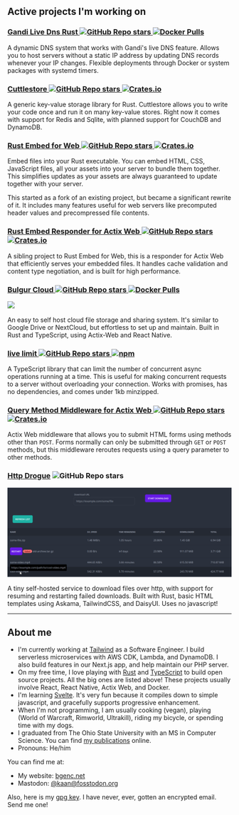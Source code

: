 ## Active projects I'm working on

### [Gandi Live Dns Rust ![GitHub Repo stars](https://img.shields.io/github/stars/SeriousBug/gandi-live-dns-rust) ![Docker Pulls](https://img.shields.io/docker/pulls/seriousbug/gandi-live-dns-rust)](https://github.com/SeriousBug/gandi-live-dns-rust)

A dynamic DNS system that works with Gandi's live DNS feature. Allows you to
host servers without a static IP address by updating DNS records whenever your
IP changes. Flexible deployments through Docker or system packages with systemd
timers.

### [Cuttlestore ![GitHub Repo stars](https://img.shields.io/github/stars/SeriousBug/cuttlestore) ![Crates.io](https://img.shields.io/crates/d/cuttlestore)](https://github.com/SeriousBug/cuttlestore)

A generic key-value storage library for Rust. Cuttlestore allows you to write
your code once and run it on many key-value stores. Right now it comes with
support for Redis and Sqlite, with planned support for CouchDB and DynamoDB.

### [Rust Embed for Web ![GitHub Repo stars](https://img.shields.io/github/stars/SeriousBug/rust-embed-for-web) ![Crates.io](https://img.shields.io/crates/d/rust-embed-for-web)](https://github.com/SeriousBug/rust-embed-for-web)

Embed files into your Rust executable. You can embed HTML, CSS, JavaScript
files, all your assets into your server to bundle them together. This simplifies
updates as your assets are always guaranteed to update together with your server.

This started as a fork of an existing project, but became a significant rewrite
of it. It includes many features useful for web servers like precomputed header
values and precompressed file contents.

### [Rust Embed Responder for Actix Web ![GitHub Repo stars](https://img.shields.io/github/stars/SeriousBug/actix-web-rust-embed-responder) ![Crates.io](https://img.shields.io/crates/d/actix-web-rust-embed-responder)](https://github.com/SeriousBug/actix-web-rust-embed-responder)

A sibling project to Rust Embed for Web, this is a responder for Actix Web that
efficiently serves your embedded files. It handles cache validation and content
type negotiation, and is built for high performance.

### [Bulgur Cloud ![GitHub Repo stars](https://img.shields.io/github/stars/bulgur-cloud/bulgur-cloud) ![Docker Pulls](https://img.shields.io/docker/pulls/seriousbug/bulgur-cloud)](https://github.com/bulgur-cloud/bulgur-cloud)

![](https://media.githubusercontent.com/media/bulgur-cloud/bulgur-cloud.github.io/main/static/img/homepage-screenshot.png)

An easy to self host cloud file storage and sharing system. It's similar to Google Drive or NextCloud, but effortless to set up and maintain. Built in Rust and TypeScript, using Actix-Web and React Native.

### [live limit ![GitHub Repo stars](https://img.shields.io/github/stars/SeriousBug/live-limit) ![npm](https://img.shields.io/npm/dt/live-limit)](https://github.com/SeriousBug/live-limit)

A TypeScript library that can limit the number of concurrent async operations
running at a time. This is useful for making concurrent requests to a server
without overloading your connection. Works with promises, has no dependencies,
and comes under 1kb minzipped.

### [Query Method Middleware for Actix Web ![GitHub Repo stars](https://img.shields.io/github/stars/SeriousBug/actix-web-query-method-middleware) ![Crates.io](https://img.shields.io/crates/d/actix-web-query-method-middleware)](https://github.com/SeriousBug/actix-web-query-method-middleware)

Actix Web middleware that allows you to submit HTML forms using methods other
than `POST`. Forms normally can only be submitted through `GET` or `POST`
methods, but this middleware reroutes requests using a query parameter to other
methods.

### [Http Drogue](https://github.com/SeriousBug/http-drogue) ![GitHub Repo stars](https://img.shields.io/github/stars/SeriousBug/http-drogue)

![](https://raw.githubusercontent.com/SeriousBug/http-drogue/main/pub/screenshot.png)

A tiny self-hosted service to download files over http, with support for resuming and restarting failed downloads.
Built with Rust, basic HTML templates using Askama, TailwindCSS, and DaisyUI. Uses no javascript!

---

## About me

- I'm currently working at [Tailwind](https://www.tailwindapp.com/) as a
  Software Engineer. I build serverless microservices with AWS CDK, Lambda, and
  DynamoDB. I also build features in our Next.js app, and help maintain our PHP
  server.
- On my free time, I love playing with [Rust](https://www.rust-lang.org/) and
  [TypeScript](https://www.typescriptlang.org/) to build open source projects.
  All the big ones are listed above! These projects usually involve React, React
  Native, Actix Web, and Docker.
- I'm learning [Svelte](https://svelte.dev/). It's very fun because it compiles
  down to simple javascript, and gracefully supports progressive enhancement.
- When I'm not programming, I am usually cooking (vegan), playing (World of
  Warcraft, Rimworld, Ultrakill), riding my bicycle, or spending time with my dogs.
- I graduated from The Ohio State University with an MS in Computer Science. You can find [my publications](https://scholar.google.com/citations?user=tHrUCC4AAAAJ&hl=en&oi=ao) online.
- Pronouns: He/him

You can find me at:

- My website: [bgenc.net](https://bgenc.net)
- Mastodon: [@kaan@fosstodon.org](https://fosstodon.org/web/@kaan)

Also, here is my [gpg
key](https://keys.openpgp.org/vks/v1/by-fingerprint/F5DEC5268AA501F35FBD5978B2E280771CD62FCF).
I have never, ever, gotten an encrypted email. Send me one!
